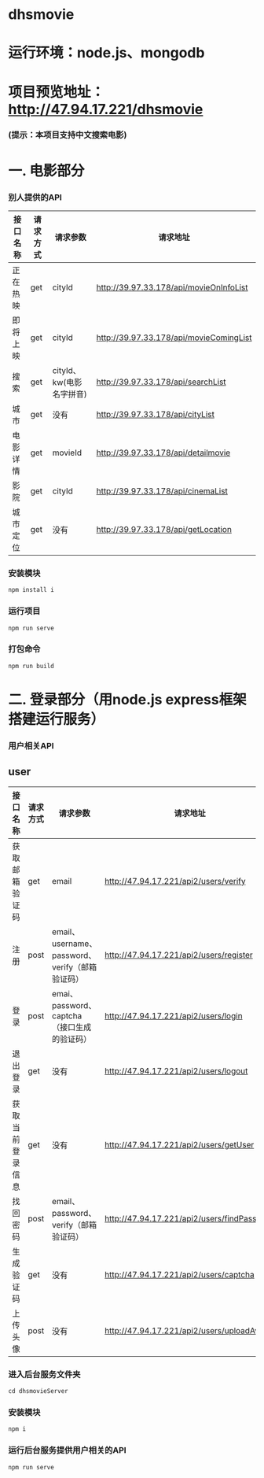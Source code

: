 
# dhsmovie
# 运行环境：node.js、mongodb
# 项目预览地址：http://47.94.17.221/dhsmovie
### (提示：本项目支持中文搜索电影)
# 一. 电影部分

### 别人提供的API
| 接口名称 | 请求方式 | 请求参数                 | 请求地址                                |
| -------- | -------- | ------------------------ | --------------------------------------- |
| 正在热映 | get      | cityId                   | http://39.97.33.178/api/movieOnInfoList |
| 即将上映 | get      | cityId                   | http://39.97.33.178/api/movieComingList |
| 搜索     | get      | cityId、kw(电影名字拼音) | http://39.97.33.178/api/searchList      |
| 城市     | get      | 没有                     | http://39.97.33.178/api/cityList        |
| 电影详情 | get      | movieId                  | http://39.97.33.178/api/detailmovie     |
| 影院     | get      | cityId                   | http://39.97.33.178/api/cinemaList      |
| 城市定位 | get      | 没有                     | http://39.97.33.178/api/getLocation     |

### 安装模块
```
npm install i
```
### 运行项目
```
npm run serve
```
### 打包命令
```
npm run build
```
# 二. 登录部分（用node.js express框架搭建运行服务）
### 用户相关API

## user
| 接口名称         | 请求方式 | 请求参数                                        | 请求地址                                    |
| ---------------- | -------- | ----------------------------------------------- | ------------------------------------------- |
| 获取邮箱验证码   | get      | email                                           | http://47.94.17.221/api2/users/verify       |
| 注册             | post     | email、username、password、verify（邮箱验证码） | http://47.94.17.221/api2/users/register     |
| 登录             | post     | emai、password、captcha（接口生成的验证码）     | http://47.94.17.221/api2/users/login        |
| 退出登录         | get      | 没有                                            | http://47.94.17.221/api2/users/logout       |
| 获取当前登录信息 | get      | 没有                                            | http://47.94.17.221/api2/users/getUser      |
| 找回密码         | post     | email、password、verify（邮箱验证码）           | http://47.94.17.221/api2/users/findPassword |
| 生成验证码       | get      | 没有                                            | http://47.94.17.221/api2/users/captcha      |
| 上传头像         | post     | 没有                                            | http://47.94.17.221/api2/users/uploadAvatar |

### 进入后台服务文件夹
```
cd dhsmovieServer 
```
### 安装模块
```
npm i
```
### 运行后台服务提供用户相关的API
```
npm run serve
```

